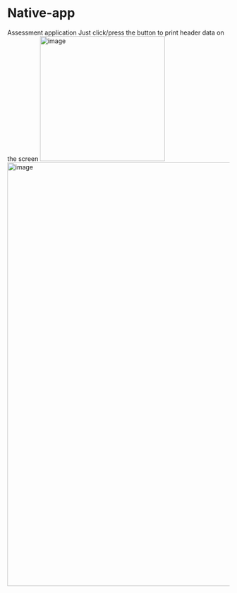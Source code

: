 # Native-app
Assessment application
Just click/press the button to print header data on the screen
<img width="283" alt="image" src="https://github.com/aman1272/Native-app/assets/96410236/d1fdcc97-efb9-49b8-8d90-53e0474b8fca">
<img width="960" alt="image" src="https://github.com/aman1272/Native-app/assets/96410236/0f35de51-5dc9-4587-905d-78a965070d65">

